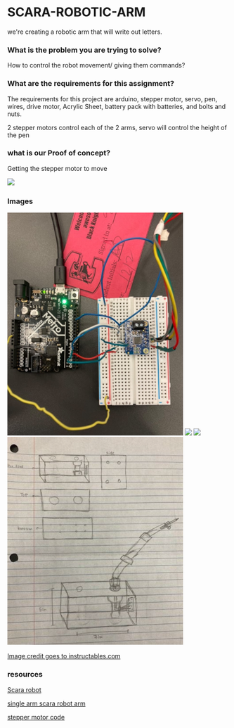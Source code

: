 # SCARA-ROBOTIC-ARM

we're creating a robotic arm that will write out letters.

### What is the problem you are trying to solve?
How to control the robot movement/ giving them commands? 

### What are the requirements for this assignment?

The requirements for this project are arduino, stepper motor, servo, pen, wires, drive motor, Acrylic Sheet, battery pack with batteries, and bolts and nuts.

2 stepper motors control each of the 2 arms, servo will control the height of the pen

### what is our Proof of concept? 
Getting the stepper motor to move 

<img src="https://user-images.githubusercontent.com/71345181/145422560-7b6289ed-d671-443e-8793-d84fbaff4cbd.gif"  height="400">

### Images
<img src="https://github.com/msadat50/SCARA-ROBOTIC-ARM/blob/main/Images/pictures/stepper%20motor%20coding.PNG?raw=true"  width="400">
<img src="https://content.instructables.com/ORIG/FCZ/SYJB/KILPM8M6/FCZSYJBKILPM8M6.jpg?auto=webp&frame=1&crop=3:2&width=800&height=1024&fit=bounds&md=8506bf2ea8b90868306c6c65ac28dbab"  width="400">
<img src="https://content.instructables.com/ORIG/FFH/9C9W/KILPM8LX/FFH9C9WKILPM8LX.jpg?auto=webp&frame=1&crop=3:2&width=400&height=1024&fit=bounds&md=763fae9c38b3aaeae6f0ad4ef051c2bb"> 
<img src="https://github.com/msadat50/SCARA-ROBOTIC-ARM/blob/main/Images/pictures/prototype%20planning.PNG?raw=true" width="400">

[Image credit goes to instructables.com](https://www.instructables.com/DIY-SINGLE-ARM-SCARA-ROBOT/)
                                                                                                                        
### resources 
[Scara robot](https://www.instructables.com/DIY-SINGLE-ARM-SCARA-ROBOT/)

[single arm scara robot arm](https://github.com/tuenhidiy/SINGLE-ARM-SCARA-ROBOT)

[stepper motor code](https://learn.adafruit.com/adafruit-tb6612-h-bridge-dc-stepper-motor-driver-breakout/python-circuitpython) 
